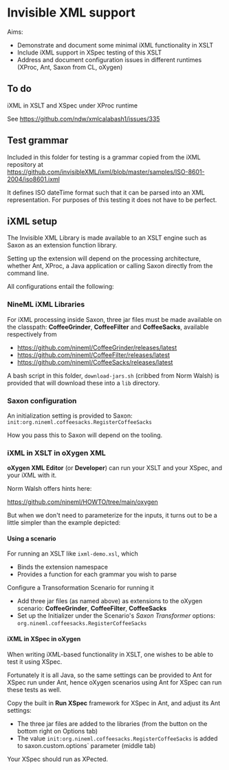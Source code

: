 # Invisible XML support

Aims:

- Demonstrate and document some minimal iXML functionality in XSLT
- Include iXML support in XSpec testing of this XSLT
- Address and document configuration issues in different runtimes (XProc, Ant, Saxon from CL, oXygen)


## To do

iXML in XSLT and XSpec under XProc runtime

See https://github.com/ndw/xmlcalabash1/issues/335

## Test grammar

Included in this folder for testing is a grammar copied from the iXML repository at https://github.com/invisibleXML/ixml/blob/master/samples/ISO-8601-2004/iso8601.ixml

It defines ISO dateTime format such that it can be parsed into an XML representation. For purposes of this testing it does not have to be perfect.

## iXML setup

The Invisible XML Library is made available to an XSLT engine such as Saxon as an extension function library.

Setting up the extension will depend on the processing architecture, whether Ant, XProc, a Java application or calling Saxon directly from the command line.

All configurations entail the following:

### NineML iXML Libraries

For iXML processing inside Saxon, three jar files must be made available on the classpath: **CoffeeGrinder**, **CoffeeFilter** and **CoffeeSacks**, available respectively from

   - https://github.com/nineml/CoffeeGrinder/releases/latest
   - https://github.com/nineml/CoffeeFilter/releases/latest
   - https://github.com/nineml/CoffeeSacks/releases/latest

A bash script in this folder, `download-jars.sh` (cribbed from Norm Walsh) is provided that will download these into a `lib` directory.

### Saxon configuration

An initialization setting is provided to Saxon: `init:org.nineml.coffeesacks.RegisterCoffeeSacks`

How you pass this to Saxon will depend on the tooling.

### iXML in XSLT in oXygen XML

**oXygen XML Editor** (or **Developer**) can run your XSLT and your XSpec, and your iXML with it.

Norm Walsh offers hints here:

https://github.com/nineml/HOWTO/tree/main/oxygen

But when we don't need to parameterize for the inputs, it turns out to be a little simpler than the example depicted:

#### Using a scenario

For running an XSLT like `ixml-demo.xsl`, which
  - Binds the extension namespace
  - Provides a function for each grammar you wish to parse

Configure a Transoformation Scenario for running it

- Add three jar files (as named above) as extensions to the oXygen scenario: **CoffeeGrinder**, **CoffeeFilter**, **CoffeeSacks**
- Set up the Initializer under the Scenario's *Saxon Transformer* options:  `org.nineml.coffeesacks.RegisterCoffeeSacks`

#### iXML in XSpec in oXygen

When writing iXML-based functionality in XSLT, one wishes to be able to test it using XSpec.

Fortunately it is all Java, so the same settings can be provided to Ant for XSpec run under Ant, hence oXygen scenarios using Ant for XSpec can run these tests as well.

Copy the built in **Run XSpec** framework for XSpec in Ant, and adjust its Ant settings:

- The three jar files are added to the libraries (from the button on the bottom right on Options tab)
- The value `init:org.nineml.coffeesacks.RegisterCoffeeSacks` is added to saxon.custom.options` parameter (middle tab)

Your XSpec should run as XPected.
